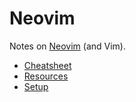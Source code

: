 # Neovim

Notes on [Neovim](https://github.com/neovim/neovim) (and Vim).

* [Cheatsheet](./cheatsheet.md)
* [Resources](./resources.md)
* [Setup](./setup.md)
